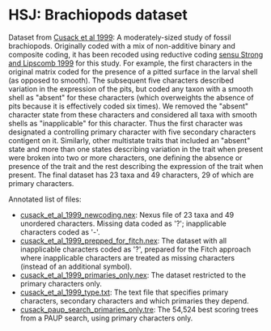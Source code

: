 # HSJ: Brachiopods dataset #


Dataset from [Cusack et al 1999](https://doi.org/10.1111/1475-4983.00098):  A moderately-sized study of fossil brachiopods.  Originally coded with a mix of non-additive binary and composite coding, it has been recoded using reductive coding [sensu Strong and Lipscomb 1999](https://doi.org/10.1006/clad.1999.0114) for this study. For example, the first characters in the original matrix coded for the presence of a pitted surface in the larval shell (as opposed to smooth). The subsequent five characters described variation in the expression of the pits, but coded any taxon with a smooth shell as "absent" for these characters (which overweights the absence of pits because it is effectively coded six times). We removed the "absent" character state from these characters and considered all taxa with smooth shells as "inapplicable" for this character.  Thus the first character was designated a controlling primary character with five secondary characters contigent on it. Similarly, other multistate traits that included an "absent" state and more than one states describing variation in the trait when present were broken into two or more characters, one defining the absence or presence of the trait and the rest describing the expression of the trait when present.  The final dataset has 23 taxa and 49 characters, 29 of which are primary characters.


Annotated list of files:
+ [cusack_et_al_1999_newcoding.nex](cusack_et_al_1999_newcoding.nex): Nexus file of 23 taxa and 49 unordered characters.  Missing data coded as '?'; inapplicable characters coded as '-'.
+ [cusack_et_al_1999_prepped_for_fitch.nex](cusack_et_al_1999_prepped_for_fitch.nex):  The dataset with all inapplicable characters coded as '?', prepared for the Fitch approach where inapplicable characters are treated as missing characters (instead of an additional symbol).
+ [cusack_et_al_1999_primaries_only.nex](cusack_et_al_1999_primaries_only.nex):  The dataset restricted to the primary characters only.
+ [cusack_et_al_1999_type.txt](cusack_et_al_1999_type.txt):  The text file that specifies primary characters, secondary characters and which primaries they depend.
+ [cusack_paup_search_primaries_only.tre](cusack_paup_search_primaries_only.tre): The 54,524 best scoring trees from a PAUP search, using primary characters only.
